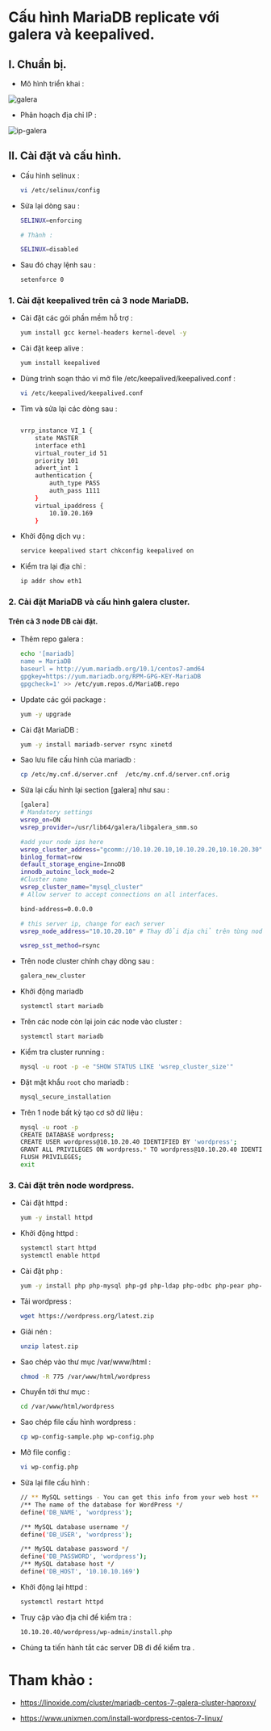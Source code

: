 # Cấu hình MariaDB replicate với galera và keepalived.

## I. Chuẩn bị.

- Mô hình triển khai :

![galera](/images/pacemaker.png)

- Phân hoạch địa chỉ IP :

![ip-galera](/images/ip-galera.png)

## II. Cài đặt và cấu hình.

- Cấu hình selinux :

    ```sh
    vi /etc/selinux/config
    ```

- Sửa lại dòng sau :

    ```sh
    SELINUX=enforcing

    # Thành :

    SELINUX=disabled
    ```

- Sau đó chạy lệnh sau :

    ```sh
    setenforce 0
    ```


### 1. Cài đặt keepalived trên cả 3 node MariaDB.

- Cài đặt các gói phần mềm hỗ trợ :

    ```sh
    yum install gcc kernel-headers kernel-devel -y
    ```

- Cài đặt keep alive :

    ```sh
    yum install keepalived
    ```

- Dùng trình soạn thảo vi mở file /etc/keepalived/keepalived.conf :

    ```sh
    vi /etc/keepalived/keepalived.conf
    ```

- Tìm và sửa lại các dòng sau :

    ```sh

    vrrp_instance VI_1 {
        state MASTER
        interface eth1
        virtual_router_id 51
        priority 101
        advert_int 1
        authentication {
            auth_type PASS
            auth_pass 1111
        }
        virtual_ipaddress {
            10.10.20.169
        }

    ```

- Khởi động dịch vụ :

    ```sh
    service keepalived start chkconfig keepalived on
    ```

- Kiểm tra lại địa chỉ :

    ```sh
    ip addr show eth1
    ```

### 2. Cài đặt MariaDB và cấu hình galera cluster.

#### Trên cả 3 node DB cài đặt.

- Thêm repo galera :

    ```sh
    echo '[mariadb]
    name = MariaDB
    baseurl = http://yum.mariadb.org/10.1/centos7-amd64
    gpgkey=https://yum.mariadb.org/RPM-GPG-KEY-MariaDB
    gpgcheck=1' >> /etc/yum.repos.d/MariaDB.repo
    ```

- Update các gói package :

    ```sh
    yum -y upgrade
    ```

- Cài đặt MariaDB :

    ```sh
    yum -y install mariadb-server rsync xinetd
    ```

- Sao lưu file cấu hình của mariadb :

    ```sh
    cp /etc/my.cnf.d/server.cnf  /etc/my.cnf.d/server.cnf.orig
    ```

- Sửa lại cấu hình lại section [galera] như sau :

    ```sh
    [galera]
    # Mandatory settings
    wsrep_on=ON
    wsrep_provider=/usr/lib64/galera/libgalera_smm.so

    #add your node ips here
    wsrep_cluster_address="gcomm://10.10.20.10,10.10.20.20,10.10.20.30"
    binlog_format=row
    default_storage_engine=InnoDB
    innodb_autoinc_lock_mode=2
    #Cluster name
    wsrep_cluster_name="mysql_cluster"
    # Allow server to accept connections on all interfaces.

    bind-address=0.0.0.0

    # this server ip, change for each server
    wsrep_node_address="10.10.20.10" # Thay đổi địa chỉ trên từng node.

    wsrep_sst_method=rsync
    ```

- Trên node cluster chính chạy dòng sau :

    ```sh
    galera_new_cluster
    ```

- Khởi động mariadb

    ```sh
    systemctl start mariadb
    ```

- Trên các node còn lại join các node vào cluster :

    ```sh
    systemctl start mariadb
    ```

- Kiểm tra cluster running :

    ```sh
    mysql -u root -p -e "SHOW STATUS LIKE 'wsrep_cluster_size'"
    ```

- Đặt mật khẩu `root` cho mariadb :

    ```sh
    mysql_secure_installation
    ```

- Trên 1 node bất kỳ tạo cơ sở dữ liệu :

    ```sh
    mysql -u root -p
    CREATE DATABASE wordpress;
    CREATE USER wordpress@10.10.20.40 IDENTIFIED BY 'wordpress';
    GRANT ALL PRIVILEGES ON wordpress.* TO wordpress@10.10.20.40 IDENTIFIED BY 'wordpress';
    FLUSH PRIVILEGES;
    exit
    ```

### 3. Cài đặt trên node wordpress.

- Cài đặt httpd :

    ```sh
    yum -y install httpd
    ```

- Khởi động httpd :

    ```sh
    systemctl start httpd
    systemctl enable httpd
    ```

- Cài đặt php :

    ```sh
    yum -y install php php-mysql php-gd php-ldap php-odbc php-pear php-xml php-xmlrpc php-mbstring php-snmp php-soap
    ```

- Tải wordpress :

    ```sh
    wget https://wordpress.org/latest.zip
    ```

- Giải nén :

    ```sh
    unzip latest.zip
    ```

- Sao chép vào thư mục /var/www/html :

    ```sh
    chmod -R 775 /var/www/html/wordpress
    ```

- Chuyển tới thư mục :

    ```sh
    cd /var/www/html/wordpress
    ```

- Sao chép file cấu hình wordpress :

    ```sh
    cp wp-config-sample.php wp-config.php
    ```

- Mở file config :

    ```sh
    vi wp-config.php
    ```

- Sửa lại file cấu hình :

    ```sh
    // ** MySQL settings - You can get this info from your web host ** //
    /** The name of the database for WordPress */
    define('DB_NAME', 'wordpress');

    /** MySQL database username */
    define('DB_USER', 'wordpress');

    /** MySQL database password */
    define('DB_PASSWORD', 'wordpress');
    /** MySQL database host */
    define('DB_HOST', '10.10.10.169')
    ```

- Khởi động lại httpd :

    ```sh
    systemctl restart httpd
    ```

- Truy cập vào địa chỉ để kiểm tra :

    ```sh
    10.10.20.40/wordpress/wp-admin/install.php
    ```

- Chúng ta tiến hành tắt các server DB đi để kiểm tra .

# Tham khảo :

- https://linoxide.com/cluster/mariadb-centos-7-galera-cluster-haproxy/

- https://www.unixmen.com/install-wordpress-centos-7-linux/